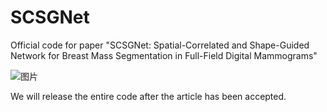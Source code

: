 # SCSGNet
Official code for paper "SCSGNet: Spatial-Correlated and Shape-Guided Network for Breast Mass Segmentation in Full-Field Digital Mammograms"

![图片](https://github.com/QingqiuLi/DFGH/blob/15c971d0f997e965bba391c8d020ecf1c4fa2674/%E5%9B%BE.png)

We will release the entire code after the article has been accepted.
